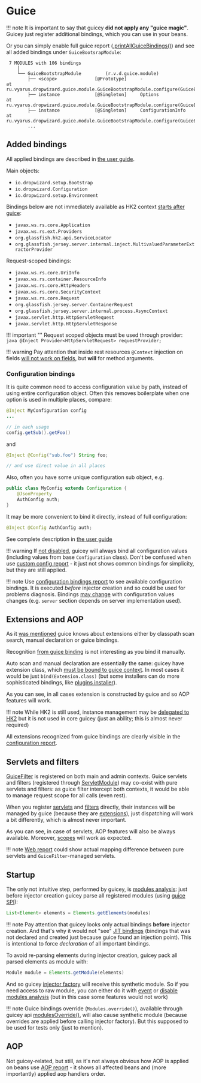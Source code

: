 # Guice

!!! note
    It is important to say that guicey **did not apply any "guice magic"**. Guicey just register
    additional bindings, which you can use in your beans.  
    
Or you can simply enable full guice report ([.printAllGuiceBindings()](http://xvik.github.io/dropwizard-guicey/5.0.0/guide/diagnostic/guice-report/))
and see all added bindings under `GuiceBootsrapModule`:

```
 7 MODULES with 106 bindings
    │   
    └── GuiceBootstrapModule         (r.v.d.guice.module)       
        ├── <scope>              [@Prototype]     -                                               at ru.vyarus.dropwizard.guice.module.GuiceBootstrapModule.configure(GuiceBootstrapModule.java:51)
        ├── instance             [@Singleton]     Options                                         at ru.vyarus.dropwizard.guice.module.GuiceBootstrapModule.configure(GuiceBootstrapModule.java:57)
        ├── instance             [@Singleton]     ConfigurationInfo                               at ru.vyarus.dropwizard.guice.module.GuiceBootstrapModule.configure(GuiceBootstrapModule.java:60)
        ...
```

## Added bindings

All applied bindings are described in [the user guide](guide/guice/bindings.md).

Main objects:

* `io.dropwizard.setup.Bootstrap` 
* `io.dropwizard.Configuration`
* `io.dropwizard.setup.Environment`

Bindings below are not immediately available as HK2 context [starts after guice](guide/lifecycle.md):

* `javax.ws.rs.core.Application`
* `javax.ws.rs.ext.Providers`
* `org.glassfish.hk2.api.ServiceLocator`
* `org.glassfish.jersey.server.internal.inject.MultivaluedParameterExtractorProvider`

Request-scoped bindings:

* `javax.ws.rs.core.UriInfo`
* `javax.ws.rs.container.ResourceInfo`
* `javax.ws.rs.core.HttpHeaders`
* `javax.ws.rs.core.SecurityContext`
* `javax.ws.rs.core.Request`
* `org.glassfish.jersey.server.ContainerRequest`
* `org.glassfish.jersey.server.internal.process.AsyncContext`
* `javax.servlet.http.HttpServletRequest`
* `javax.servlet.http.HttpServletResponse`

!!! important ""
    Request scoped objects must be used through provider:
    ```java
    @Inject Provider<HttpServletRequest> requestProvider;
    ```    

!!! warning
    Pay attention that inside rest resources `@Context` injection on fields [will not work on fields](http://xvik.github.io/dropwizard-guicey/5.0.0/installers/resource/#context-usage), 
    but **will** for method arguments.

### Configuration bindings

It is quite common need to access configuration value by path, instead of using
entire configuration object. Often this removes boilerplate when one option is used in multiple places, compare:

```java
@Inject MyConfiguration config
...

// in each usage
config.getSub().getFoo()
```

and 

```java
@Inject @Config("sub.foo") String foo;

// and use direct value in all places
``` 

Also, often you have some unique configuration sub object, e.g. 

```java
public class MyConfig extends Configuration {
    @JsonProperty
    AuthConfig auth;
}
```

It may be more convenient to bind it directly, instead of full configuration:

```java
@Inject @Config AuthConfig auth;
```

See complete description in [the user guide](http://xvik.github.io/dropwizard-guicey/5.0.0/guide/guice/bindings/#yaml-config-introspection)

!!! warning
    If [not disabled](guide/yaml-values.md#disable-configuration-introspection), guicey will always bind all configuration values
    (including values from base `Configuration` class). Don't be confused when use [custom config report](guide/diagnostic/yaml-values-report.md) -
    it just not shows common bindings for simplicity, but they are still applied.     

!!! note
    Use [configuration bindings report](guide/diagnostic/yaml-values-report.md) to see available configuration
    bindings. It is executed *before* injector creation and so could be used for problems diagnosis. 
    Bindings [may change](guide/guice/bindings.md#value-by-path) with configuration values changes (e.g. `server` section depends on server implementation used).    

## Extensions and AOP   

As it [was mentioned](concepts.md#extensions) guice knows about extensions either by 
classpath scan search, manual declaration or guice bindings.

Recognition [from guice binding](guide/guice/module-analysis.md#extensions-recognition) is not interesting
as you bind it manually.

Auto scan and manual declaration are essentially the same: guicey have extension class, which [must be bound to guice context](http://xvik.github.io/dropwizard-guicey/5.0.0/guide/guice/bindings/#extension-bindings).
In most cases it would be just `bind(Extension.class)` (but some installers can do more sophisticated bindings, 
like [plugins installer](installers/plugin.md)).

As you can see, in all cases extension is constructed by guice and so AOP features will work.

!!! note
    While HK2 is still used, instance management may be [delegated to HK2](http://xvik.github.io/dropwizard-guicey/5.0.0/guide/hk2/#hk2-delegation)
    but it is not used in core guicey (just an ability; this is almost never required) 

All extensions recognized from guice bindings are clearly visible in the [configuration report](guide/diagnostic/configuration-report.md).

## Servlets and filters

[GuiceFilter](https://github.com/google/guice/wiki/Servlets) is registered on both main and admin contexts.
Guice servlets and filters (registered through [ServletModule](http://xvik.github.io/dropwizard-guicey/5.0.0/guide/guice/servletmodule/)) may co-exist with pure servlets and filters:
as guice filter intercept both contexts, it would be able to manage request scope for all calls (even rest).

When you register [servlets](installers/servlet.md) and [filters](installers/filter.md) directly,
their instances will be managed by guice (because they are [extensions](#extensions-and-aop)), just
dispatching will work a bit differently, which is almost never important.

As you can see, in case of servlets, AOP features will also be always available. Moreover,
[scopes](http://xvik.github.io/dropwizard-guicey/5.0.0/guide/guice/scopes/) will work as expected. 

!!! note 
    [Web report](guide/diagnostic/web-report.md) could show actual mapping difference between
    pure servlets and `GuiceFilter`-managed servlets. 
 
## Startup

The only not intuitive step, performed by guicey, is [modules analysis](guide/guice/module-analysis.md):
just before injector creation guicey parse all registered modules (using [guice SPI](https://github.com/google/guice/wiki/ExtensionSPI)):

```java
List<Element> elements = Elements.getElements(modules)
```

!!! note
    Pay attention that guicey looks only actual bindings **before** injector creation. And that's why
    it would not "see" [JIT bindings](https://github.com/google/guice/wiki/JustInTimeBindings) (bindings that was not declared
    and created just because guice found an injection point). 
    This is intentional to force *declaration* of all important bindings.  

To avoid re-parsing elements during injector creation, guicey pack all parsed elements as module with:

```java
Module module = Elements.getModule(elements)
```

And so guicey [injector factory](guide/guice/injector.md#injector-factory) will receive this 
synthetic module. So if you need access to raw module, you can either do it with [event](guide/events.md)
or [disable modules analysis](guide/guice/module-analysis.md#disabling-analysis) (but in this case some features would not work)

!!! note
    Guice bindings override (`Modules.override()`), available through guicey api [modulesOverride()](guide/guice/override.md),
    will also cause synthetic module (because overrides are applied before calling injector factory).
    But this supposed to be used for tests only (just to mention).
    
## AOP

Not guicey-related, but still, as it's not always obvious how AOP is applied on beans
use [AOP report](guide/diagnostic/aop-report.md) - it shows all affected beans and
(more importantly) applied aop handlers order.
          